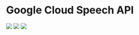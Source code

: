 # Google Cloud Speech API  

<img src=https://github.com/RubensZimbres/Repo-2018/blob/master/Google-Cloud-Speech-API/Pictures/speech_api.png>  

<img src=https://github.com/RubensZimbres/Repo-2018/blob/master/Google-Cloud-Speech-API/Pictures/stereo2.JPG>  

<img src=https://github.com/RubensZimbres/Repo-2018/blob/master/Google-Cloud-Speech-API/Pictures/gimp.png>
